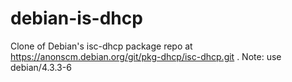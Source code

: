 # debian-is-dhcp
Clone of Debian's isc-dhcp package repo at  https://anonscm.debian.org/git/pkg-dhcp/isc-dhcp.git . Note: use debian/4.3.3-6
